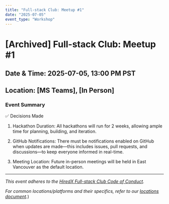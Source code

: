 ```yaml
---
title: "Full-stack Club: Meetup #1"
date: "2025-07-05"
event_type: "Workshop"
---
```


# [Archived] Full-stack Club: Meetup #1

## Date & Time: 2025-07-05, 13:00 PM PST
## Location: [MS Teams], [In Person]

### Event Summary

✅ Decisions Made

1) Hackathon Duration:
All hackathons will run for 2 weeks, allowing ample time for planning, building, and iteration.

2) GitHub Notifications:
There must be notifications enabled on GitHub when updates are made—this includes issues, pull requests, and discussions—to keep everyone informed in real-time.

3) Meeting Location:
Future in-person meetings will be held in East Vancouver as the default location.

---
*This event adheres to the [HiredX Full-stack Club Code of Conduct](https://github.com/HiredX-Fullstack-Club/.github/blob/main/CODE_OF_CONDUCT.md).*

*For common locations/platforms and their specifics, refer to our [locations document](https://github.DCHiredX-Fullstack-Club/events/blob/main/locations.md).*)